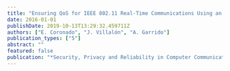 ```yaml
---
title: "Ensuring QoS for IEEE 802.11 Real-Time Communications Using an AIFSN Prediction Scheme"
date: 2016-01-01
publishDate: 2019-10-13T13:29:32.459711Z
authors: ["E. Coronado", "J. Villalón", "A. Garrido"]
publication_types: ["5"]
abstract: ""
featured: false
publication: "*Security, Privacy and Reliability in Computer Communications and Networks.*"
---
```


